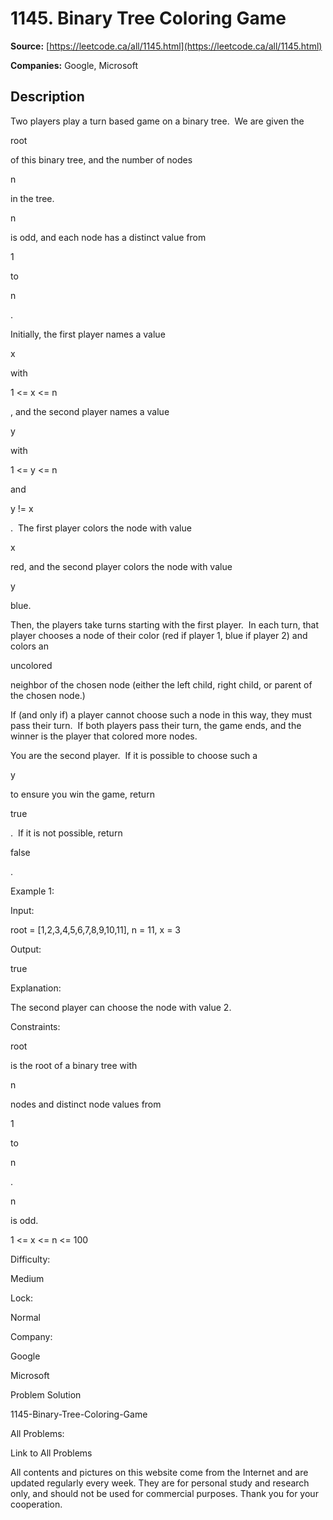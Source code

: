 # 1145. Binary Tree Coloring Game

**Source:** [https://leetcode.ca/all/1145.html](https://leetcode.ca/all/1145.html)

**Companies:** Google, Microsoft

## Description

Two players play a turn based game on a binary tree.  We are given the

root

of this binary tree, and the number of nodes

n

in the
        tree.

n

is odd, and each node has a distinct value from

1

to

n

.

Initially, the first player names a value

x

with

1 <= x <= n

,
        and the second player names a value

y

with

1 <= y <= n

and

y != x

.  The first player colors the node with value

x

red,
        and the second player colors the node with value

y

blue.

Then, the players take turns starting with the first player.  In each turn, that player
        chooses a node of their color (red if player 1, blue if player 2) and colors an

uncolored

neighbor of the chosen node (either the left child, right child, or parent of the chosen
        node.)

If (and only if) a player cannot choose such a node in this way, they must pass their
        turn.  If both players pass their turn, the game ends, and the winner is the player
        that colored more nodes.

You are the second player.  If it is possible to choose such a

y

to
        ensure you win the game, return

true

.  If it is not possible, return

false

.

Example 1:

Input:

root = [1,2,3,4,5,6,7,8,9,10,11], n = 11, x = 3

Output:

true

Explanation:

The second player can choose the node with value 2.

Constraints:

root

is the root of a binary tree with

n

nodes and distinct
            node values from

1

to

n

.

n

is odd.

1 <= x <= n <= 100

Difficulty:

Medium

Lock:

Normal

Company:

Google

Microsoft

Problem Solution

1145-Binary-Tree-Coloring-Game

All Problems:

Link to All Problems

All contents and pictures on this website come from the Internet and are updated regularly every week. They are for personal study and research only, and should not be used for commercial purposes. Thank you for your cooperation.

